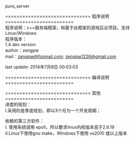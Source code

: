 pure_server<br />

==============================     程序说明    ========================<br />
程序说明：c++服务端框架，和基于此框架的游戏后台项目。支持 Linux/Windows <br />
程序版本： <br />
1.4 dev version <br />
author：zengpw<br />
mail：zengpw@foxmail.com;    zengpw1226@gmail.com<br />

last update:
2014年7月8日 00:03:03<br />

==============================     编译说明    ========================<br />


==============================     其他    ========================<br />
进度的规划：<br />
Ⅰ.采用的是季度规划，即以3个月为一个开发周期；<br />

依赖的第三方软件：<br />
Ⅰ. 使用系统调用 epoll，所以要求linux内核版本高于2.6.19 <br />
Ⅱ.Linux下使用gnu make，Windows下使用 vs2010 或以上版本<br />


